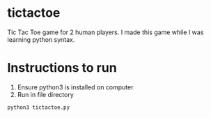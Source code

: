 # tictactoe
Tic Tac Toe game for 2 human players. I made this game while I was learning python syntax. 

# Instructions to run
1. Ensure python3 is installed on computer
2. Run in file directory
```
python3 tictactoe.py
```


